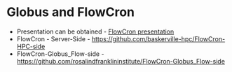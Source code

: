 # Globus and FlowCron

- Presentation can be obtained - [FlowCron presentation](https://bham-my.sharepoint.com/personal/g_yearwood_bham_ac_uk/Documents/RFI_DLS_PPTX/Globus_And_FlowCron.pptx?d=w93e10957ad6d420c8cbc720b535437e9&csf=1&web=1&e=wacZ0q)
- FlowCron - Server-Side - <https://github.com/baskerville-hpc/FlowCron-HPC-side>
- FlowCron-Globus_Flow-side - <https://github.com/rosalindfranklininstitute/FlowCron-Globus_Flow-side>
